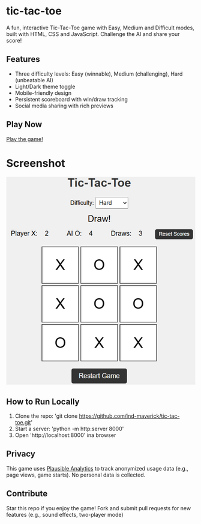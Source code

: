 # tic-tac-toe

A fun, interactive Tic-Tac-Toe game with Easy, Medium and Difficult modes, built with HTML, CSS and JavaScript. Challenge the AI and share your score!

## Features
- Three difficulty levels: Easy (winnable), Medium (challenging), Hard (unbeatable AI)
- Light/Dark theme toggle
- Mobile-friendly design
- Persistent scoreboard with win/draw tracking
- Social media sharing with rich previews

## Play Now
[Play the game!](https://github.com/ind-maverick/tic-tac-toe)

# Screenshot
![Game screenshot](preview.png)

## How to Run Locally
1. Clone the repo: 'git clone https://github.com/ind-maverick/tic-tac-toe.git'
2. Start a server: 'python -m http:server 8000'
3. Open 'http://localhost:8000' ina browser

## Privacy
This game uses [Plausible Analytics](https://plausible.io) to track anonymized usage data (e.g., page views, game starts). No personal data is collected.

## Contribute
Star this repo if you enjoy the game!
Fork and submit pull requests for new features (e.g., sound effects, two-player mode)

